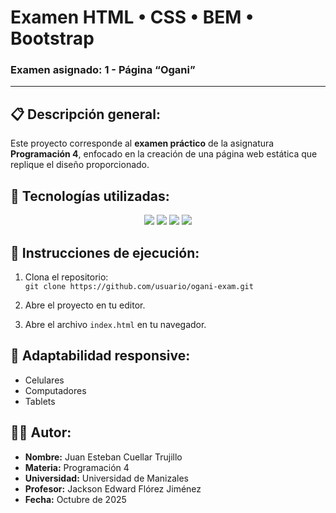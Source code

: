 # Examen HTML • CSS • BEM • Bootstrap  
### Examen asignado: 1 - Página “Ogani”

---------------------

## 📋 Descripción general:

Este proyecto corresponde al **examen práctico** de la asignatura **Programación 4**, enfocado en la creación de una página web estática que replique el diseño proporcionado.

## 🧩 Tecnologías utilizadas:

<p align="center">
  <img src="https://img.shields.io/badge/HTML5-E34F26?style=for-the-badge&logo=html5&logoColor=white"/>
  <img src="https://img.shields.io/badge/CSS3-1572B6?style=for-the-badge&logo=css3&logoColor=white"/>
  <img src="https://img.shields.io/badge/BEM-000000?style=for-the-badge&logo=bem&logoColor=white"/>
  <img src="https://img.shields.io/badge/Bootstrap-7952B3?style=for-the-badge&logo=bootstrap&logoColor=white"/>
</p>

## 🚀 Instrucciones de ejecución:

1. Clona el repositorio:  
   `git clone https://github.com/usuario/ogani-exam.git`

2. Abre el proyecto en tu editor.

3. Abre el archivo `index.html` en tu navegador.

## 📱 Adaptabilidad responsive:

- Celulares
- Computadores
- Tablets

## 🧑‍💻 Autor:

- **Nombre:** Juan Esteban Cuellar Trujillo
- **Materia:** Programación 4
- **Universidad:** Universidad de Manizales
- **Profesor:** Jackson Edward Flórez Jiménez
- **Fecha:** Octubre de 2025



